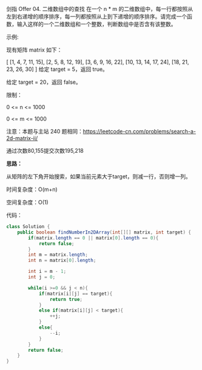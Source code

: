 剑指 Offer 04. 二维数组中的查找
在一个 n * m 的二维数组中，每一行都按照从左到右递增的顺序排序，每一列都按照从上到下递增的顺序排序。请完成一个函数，输入这样的一个二维数组和一个整数，判断数组中是否含有该整数。

 

示例:

现有矩阵 matrix 如下：

[
  [1,   4,  7, 11, 15],
  [2,   5,  8, 12, 19],
  [3,   6,  9, 16, 22],
  [10, 13, 14, 17, 24],
  [18, 21, 23, 26, 30]
]
给定 target = 5，返回 true。

给定 target = 20，返回 false。

 

限制：

0 <= n <= 1000

0 <= m <= 1000

 

注意：本题与主站 240 题相同：https://leetcode-cn.com/problems/search-a-2d-matrix-ii/

通过次数80,155提交次数195,218


**思路：**

从矩阵的左下角开始搜索，如果当前元素大于target，则减一行，否则增一列。

时间复杂度：O(m+n)

空间复杂度：O(1)


代码：

```java
class Solution {
    public boolean findNumberIn2DArray(int[][] matrix, int target) {
        if(matrix.length == 0 || matrix[0].length == 0){
            return false;
        }
        int m = matrix.length;
        int n = matrix[0].length;

        int i = m - 1;
        int j = 0;

        while(i >=0 && j < n){
            if(matrix[i][j] == target){
                return true;
            }
            else if(matrix[i][j] < target){
                ++j;
            }
            else{
                --i;
            }
        }
        return false;
    }
}
```